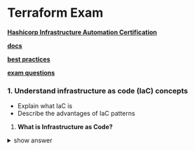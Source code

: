 # Terraform Exam

**[Hashicorp Infrastructure Automation Certification](https://www.hashicorp.com/certification/terraform-associate)**

**[docs](https://developer.hashicorp.com/terraform/docs)**

**[best practices](https://www.terraform-best-practices.com/)**

**[exam questions](https://medium.com/bb-tutorials-and-thoughts/250-practice-questions-for-terraform-associate-certification-7a3ccebe6a1a)**



### 1. Understand infrastructure as code (IaC) concepts <br>
  - Explain what IaC is
  - Describe the advantages of IaC patterns<br>
1. **What is Infrastructure as Code?**
  <details>
  <summary>show answer</summary>

  ```txt
  You write and execute the code to define, deploy, update, and destroy your infrastructure.
    ```
  </details><br>

2. **What are the benefits of IaC?**
  <details>
  <summary>show answer</summary>

  <pre>
  <b>a. Automation</b>
  We can bring up the servers with one script and scale up and down based on our load with the same script. <br>
  <b>b. Reusability of the code</b>
  We can reuse the same code <br>
  <b>c. Versioning</b>
  We can check it into version control and we get versioning. 
  Now we can see an incremental history of who changed what, how is our infrastructure actually defined at any given point of time, and we have this transparency of documentationIaC makes changes idempotent, consistent, repeatable, and predictable.
  </pre>
  </details><br>

3. **How using IaC make it easy to provision infrastructure?**
  <details>
  <summary>show answer</summary>

  <pre>
  <b>a. Automation</b>
  We can bring up the servers with one script and scale up and down based on our load with the same script. <br>
  <b>b. Reusability of the code</b>
  We can reuse the same code <br>
  <b>c. Versioning</b>
  We can check it into version control and we get versioning. 
  Now we can see an incremental history of who changed what, how is our infrastructure actually defined at any given point of time, and we have this transparency of documentationIaC makes changes idempotent, consistent, repeatable, and predictable.
  </pre>
  </details><br>






### 2. Understand Terraform’s purpose (vs other IaC) <br>
### 3. Understand Terraform basics <br>
### 4. Use the Terraform CLI (outside of core workflow) <br>
### 5. Interact with Terraform modules <br>
### 6. Navigate Terraform workflow <br>
### 7. Implement and maintain state <br>
### 8. Read, generate, and modify the configuration <br>
### 9. Understand Terraform Cloud and Enterprise capabilities <br>

